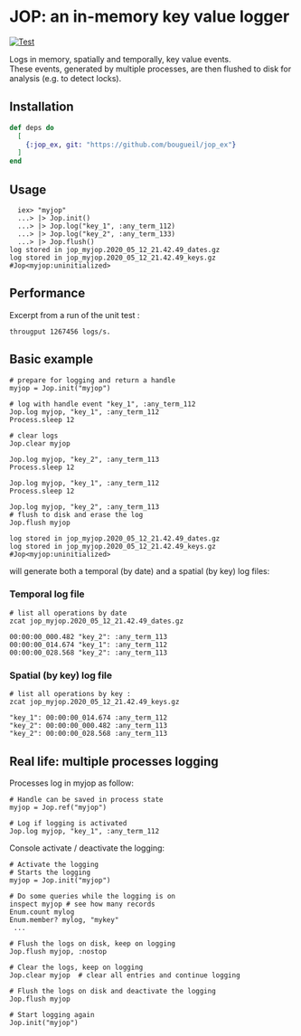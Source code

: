 # JOP: an in-memory key value logger
[![Test](https://github.com/bougueil/jop_ex/actions/workflows/ci.yml/badge.svg)](https://github.com/bougueil/jop_ex/actions/workflows/ci.yml)

Logs in memory, spatially and temporally, key value events.<br>
These events, generated by multiple processes, are then flushed to disk for analysis (e.g. to detect locks).


## Installation


```elixir
def deps do
  [
    {:jop_ex, git: "https://github.com/bougueil/jop_ex"}
  ]
end
```

## Usage
```
  iex> "myjop"
  ...> |> Jop.init()
  ...> |> Jop.log("key_1", :any_term_112)
  ...> |> Jop.log("key_2", :any_term_133)
  ...> |> Jop.flush()
log stored in jop_myjop.2020_05_12_21.42.49_dates.gz
log stored in jop_myjop.2020_05_12_21.42.49_keys.gz
#Jop<myjop:uninitialized>
```

## Performance
Excerpt from a run of the unit test :
```
througput 1267456 logs/s.
```

## Basic example
```
# prepare for logging and return a handle
myjop = Jop.init("myjop")

# log with handle event "key_1", :any_term_112
Jop.log myjop, "key_1", :any_term_112
Process.sleep 12

# clear logs
Jop.clear myjop

Jop.log myjop, "key_2", :any_term_113
Process.sleep 12

Jop.log myjop, "key_1", :any_term_112
Process.sleep 12

Jop.log myjop, "key_2", :any_term_113
# flush to disk and erase the log
Jop.flush myjop

log stored in jop_myjop.2020_05_12_21.42.49_dates.gz
log stored in jop_myjop.2020_05_12_21.42.49_keys.gz
#Jop<myjop:uninitialized>
```
will generate both a temporal (by date) and a spatial (by key) log files:

### Temporal log file
```
# list all operations by date
zcat jop_myjop.2020_05_12_21.42.49_dates.gz

00:00:00_000.482 "key_2": :any_term_113
00:00:00_014.674 "key_1": :any_term_112
00:00:00_028.568 "key_2": :any_term_113

```

### Spatial (by key) log file
```
# list all operations by key :
zcat jop_myjop.2020_05_12_21.42.49_keys.gz

"key_1": 00:00:00_014.674 :any_term_112
"key_2": 00:00:00_000.482 :any_term_113
"key_2": 00:00:00_028.568 :any_term_113
```
## Real life: multiple processes logging
Processes log in myjop as follow:
```
# Handle can be saved in process state
myjop = Jop.ref("myjop")

# Log if logging is activated
Jop.log myjop, "key_1", :any_term_112
```
Console activate / deactivate the logging:
```
# Activate the logging
# Starts the logging
myjop = Jop.init("myjop")

# Do some queries while the logging is on
inspect myjop # see how many records
Enum.count mylog
Enum.member? mylog, "mykey"
 ...

# Flush the logs on disk, keep on logging
Jop.flush myjop, :nostop

# Clear the logs, keep on logging
Jop.clear myjop  # clear all entries and continue logging

# Flush the logs on disk and deactivate the logging
Jop.flush myjop

# Start logging again
Jop.init("myjop")
```